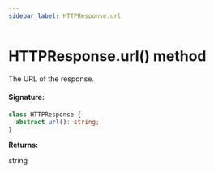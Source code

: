 ```yaml
---
sidebar_label: HTTPResponse.url
---
```


# HTTPResponse.url() method

The URL of the response.

#### Signature:

```typescript
class HTTPResponse {
  abstract url(): string;
}
```

**Returns:**

string
